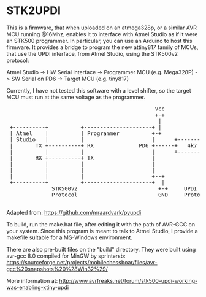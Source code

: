 # STK2UPDI

This is a firmware, that when uploaded on an atmega328p, or a similar AVR MCU running @16Mhz, enables it to interface with Atmel Studio as if it were an STK500 programmer. In particular, you can use an Arduino to host this firmware.
It provides a bridge to program the new attiny817 family of MCUs, that use the UPDI interface, from Atmel Studio, using the STK500v2 protocol:

Atmel Studio -> HW Serial interface -> Programmer MCU (e.g. Mega328P) -> SW Serial on PD6 -> Target MCU (e.g. tiny817)

Currently, I have not tested this software with a level shifter, so the target MCU must run at the same voltage as the programmer.

<pre>
                                              Vcc                     Vcc
                                              +-+                     +-+
                                               |                       |
 +----------+          +---------------------+ |                       | +--------------------+
 | Atmel    |          | Programmer          +-+                       +-+  Target            |
 | Studio   |          |                     |      +----------+         |                    |
 |       TX +----------+ RX              PD6 +------+   4k7    +---------+ UPDI               |
 |          |          |                     |      +----------+         |                    |
 |       RX +----------+ TX                  |                           |                    |
 |          |          |                     |                           |                    |
 |          |          |                     |                           |                    |
 |          |          |                     +--+                     +--+                    |
 +----------+          +---------------------+  |                     |  +--------------------+
              STK500v2                         +-+     UPDI          +-+
              Protocol                         GND     Protocol      GND

</pre>
Adapted from: https://github.com/mraardvark/pyupdi


To build, run the make.bat file, after editing it with the path of AVR-GCC on your system. Since this program is meant to talk to Atmel Studio, I provide a makefile suitable for a MS-Windows environment.

There are also pre-built files on the "build" directory. They were built using avr-gcc 8.0 compiled for MinGW by sprintersb:
https://sourceforge.net/projects/mobilechessboar/files/avr-gcc%20snapshots%20%28Win32%29/

More information at: http://www.avrfreaks.net/forum/stk500-updi-working-was-enabling-xtiny-updi
